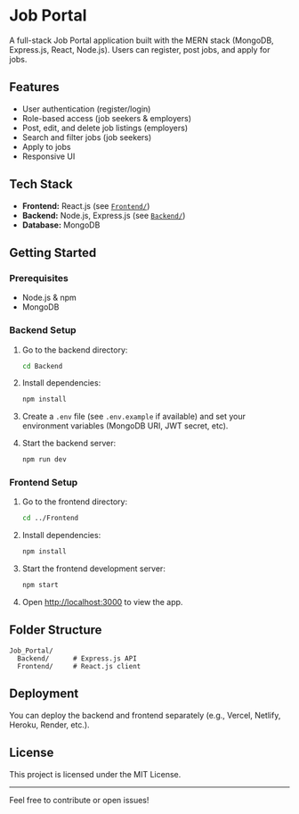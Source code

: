 # Job Portal

A full-stack Job Portal application built with the MERN stack (MongoDB, Express.js, React, Node.js). Users can register, post jobs, and apply for jobs.

## Features

- User authentication (register/login)
- Role-based access (job seekers & employers)
- Post, edit, and delete job listings (employers)
- Search and filter jobs (job seekers)
- Apply to jobs
- Responsive UI

## Tech Stack

- **Frontend:** React.js (see [`Frontend/`](Frontend/))
- **Backend:** Node.js, Express.js (see [`Backend/`](Backend/))
- **Database:** MongoDB

## Getting Started

### Prerequisites

- Node.js & npm
- MongoDB

### Backend Setup

1. Go to the backend directory:

    ```sh
    cd Backend
    ```

2. Install dependencies:

    ```sh
    npm install
    ```

3. Create a `.env` file (see `.env.example` if available) and set your environment variables (MongoDB URI, JWT secret, etc).

4. Start the backend server:

    ```sh
    npm run dev
    ```

### Frontend Setup

1. Go to the frontend directory:

    ```sh
    cd ../Frontend
    ```

2. Install dependencies:

    ```sh
    npm install
    ```

3. Start the frontend development server:

    ```sh
    npm start
    ```

4. Open [http://localhost:3000](http://localhost:3000) to view the app.

## Folder Structure

```
Job_Portal/
  Backend/      # Express.js API
  Frontend/     # React.js client
```

## Deployment

You can deploy the backend and frontend separately (e.g., Vercel, Netlify, Heroku, Render, etc.).

## License

This project is licensed under the MIT License.

---

Feel free to contribute or open issues!
